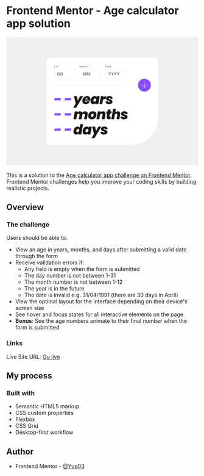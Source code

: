 # Frontend Mentor - Age calculator app solution

![](./design/desktop-design.jpg)

This is a solution to the [Age calculator app challenge on Frontend Mentor](https://www.frontendmentor.io/challenges/age-calculator-app-dF9DFFpj-Q). Frontend Mentor challenges help you improve your coding skills by building realistic projects.

## Overview

### The challenge

Users should be able to:

- View an age in years, months, and days after submitting a valid date through the form
- Receive validation errors if:
  - Any field is empty when the form is submitted
  - The day number is not between 1-31
  - The month number is not between 1-12
  - The year is in the future
  - The date is invalid e.g. 31/04/1991 (there are 30 days in April)
- View the optimal layout for the interface depending on their device's screen size
- See hover and focus states for all interactive elements on the page
- **Bonus**: See the age numbers animate to their final number when the form is submitted

### Links

Live Site URL: [Go live](https://yup03.github.io/Front-End-mentor/tip-calculator-app-main/)

## My process

### Built with

- Semantic HTML5 markup
- CSS custom properties
- Flexbox
- CSS Grid
- Desktop-first workflow

## Author

- Frontend Mentor - [@Yup03](https://www.frontendmentor.io/profile/Yup03)
